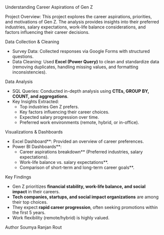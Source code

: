 Understanding Career Aspirations of Gen Z

Project Overview:
This project explores the career aspirations, priorities, and motivations of Gen Z. The analysis provides insights into their preferred industries, salary expectations, work-life balance considerations, and factors influencing their career decisions.

Data Collection & Cleaning
- Survey Data: Collected responses via Google Forms with structured questions.
- Data Cleaning: Used **Excel (Power Query)** to clean and standardize data (removing duplicates, handling missing values, and formatting inconsistencies).

Data Analysis
- SQL Queries: Conducted in-depth analysis using **CTEs, GROUP BY, COUNT, and aggregations**.
- Key Insights Extracted:
  - Top industries Gen Z prefers.
  - Key factors influencing their career choices.
  - Expected salary progression over time.
  - Preferred work environments (remote, hybrid, or in-office).

Visualizations & Dashboards
- Excel Dashboard**: Provided an overview of career preferences.
- Power BI Dashboards**:
  - Career aspirations breakdown** (Preferred industries, salary expectations).
  - Work-life balance vs. salary expectations**.
  - Comparison of short-term and long-term career goals**.

Key Findings
- Gen Z prioritizes **financial stability, work-life balance, and social impact** in their careers.
- **Tech companies, startups, and social impact organizations** are among their top choices.
- They expect **rapid career progression**, often seeking promotions within the first 5 years.
- Work flexibility (remote/hybrid) is highly valued.


Author
Soumya Ranjan Rout


